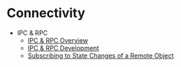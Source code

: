 # Connectivity

-   IPC & RPC
    -   [IPC & RPC Overview](ipc-rpc-overview.md)  
    -   [IPC & RPC Development](ipc-rpc-development-guideline.md) 
    -   [Subscribing to State Changes of a Remote Object](subscribe-remote-state.md)  

